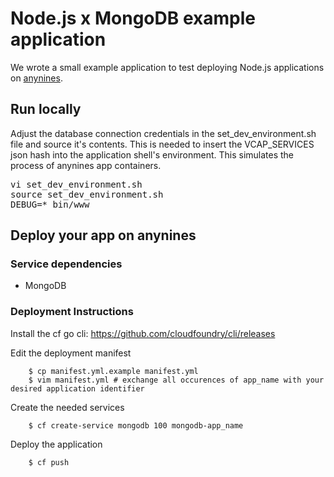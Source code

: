 # Node.js x MongoDB example application

We wrote a small example application to test deploying Node.js applications on [anynines](http://www.anynines.com/).

## Run locally

Adjust the database connection credentials in the set_dev_environment.sh file and source it's contents. This is needed to insert the VCAP_SERVICES json hash into the application shell's environment. This simulates the process of anynines app containers.

<pre>
vi set_dev_environment.sh
source set_dev_environment.sh
DEBUG=* bin/www
</pre>

## Deploy your app on anynines

### Service dependencies

* MongoDB

### Deployment Instructions

Install the cf go cli: https://github.com/cloudfoundry/cli/releases

Edit the deployment manifest

		$ cp manifest.yml.example manifest.yml
		$ vim manifest.yml # exchange all occurences of app_name with your desired application identifier

Create the needed services

		$ cf create-service mongodb 100 mongodb-app_name

Deploy the application

		$ cf push
